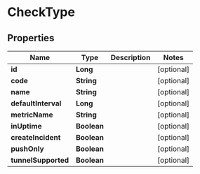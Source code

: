 

# CheckType

## Properties

Name | Type | Description | Notes
------------ | ------------- | ------------- | -------------
**id** | **Long** |  |  [optional]
**code** | **String** |  |  [optional]
**name** | **String** |  |  [optional]
**defaultInterval** | **Long** |  |  [optional]
**metricName** | **String** |  |  [optional]
**inUptime** | **Boolean** |  |  [optional]
**createIncident** | **Boolean** |  |  [optional]
**pushOnly** | **Boolean** |  |  [optional]
**tunnelSupported** | **Boolean** |  |  [optional]



